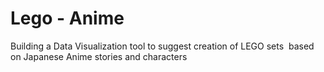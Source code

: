 # Lego - Anime
Building a Data Visualization tool to suggest creation of LEGO sets  based on Japanese Anime stories and characters
